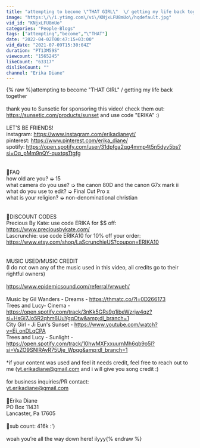 ```yaml
---
title: "attempting to become \"THAT GIRL\"  \/ getting my life back together"
image: "https:\/\/i.ytimg.com\/vi\/KNjxLFU8mUo\/hqdefault.jpg"
vid_id: "KNjxLFU8mUo"
categories: "People-Blogs"
tags: ["attempting","become","\"THAT"]
date: "2022-04-02T00:47:15+03:00"
vid_date: "2021-07-09T15:30:04Z"
duration: "PT13M59S"
viewcount: "1565245"
likeCount: "63317"
dislikeCount: ""
channel: "Erika Diane"
---
```

{% raw %}attempting to become &quot;THAT GIRL&quot;  / getting my life back together<br /><br />thank you to Sunsetic for sponsoring this video! check them out: <a rel="nofollow" target="blank" href="https://sunsetic.com/products/sunset">https://sunsetic.com/products/sunset</a> and use code &quot;ERIKA&quot; :)<br /><br />LET’S BE FRIENDS!<br />instagram:  <a rel="nofollow" target="blank" href="https://www.instagram.com/erikadianeyt/">https://www.instagram.com/erikadianeyt/</a><br />pinterest:  <a rel="nofollow" target="blank" href="https://www.pinterest.com/erika_diane/">https://www.pinterest.com/erika_diane/</a><br />spotify:  <a rel="nofollow" target="blank" href="https://open.spotify.com/user/31dpfga2qg4mmp4t5n5dyv5bs?si=Oq_pMm9nQY-quxtqsTtgfg">https://open.spotify.com/user/31dpfga2qg4mmp4t5n5dyv5bs?si=Oq_pMm9nQY-quxtqsTtgfg</a> <br /><br /><br />🧸FAQ<br />how old are you?  ➭ 15<br />what camera do you use?  ➭ the canon 80D and the canon G7x mark ii<br />what do you use to edit?  ➭ Final Cut Pro x<br />what is your religion?  ➭ non-denominational christian<br /><br /><br />🧸DISCOUNT CODES<br />Precious By Kate: use code ERIKA for $$ off: <a rel="nofollow" target="blank" href="https://www.preciousbykate.com/">https://www.preciousbykate.com/</a><br />Lascrunchie: use code ERIKA10 for 10% off your order: <br /><a rel="nofollow" target="blank" href="https://www.etsy.com/shop/LaScrunchieUS?coupon=ERIKA10">https://www.etsy.com/shop/LaScrunchieUS?coupon=ERIKA10</a><br /><br /><br />MUSIC USED/MUSIC CREDIT<br />(I do not own any of the music used in this video, all credits go to their rightful owners)<br /><br /><a rel="nofollow" target="blank" href="https://www.epidemicsound.com/referral/vrwueh/">https://www.epidemicsound.com/referral/vrwueh/</a><br /><br />Music by Gil Wanders - Dreams - <a rel="nofollow" target="blank" href="https://thmatc.co/?l=0D266173">https://thmatc.co/?l=0D266173</a><br />Trees and Lucy- Cinema - <a rel="nofollow" target="blank" href="https://open.spotify.com/track/3nKk5GRs9g1ibeWzrjw4qz?si=HsGi7Jo5R2qhm6UuYgqOtw&amp;dl_branch=1">https://open.spotify.com/track/3nKk5GRs9g1ibeWzrjw4qz?si=HsGi7Jo5R2qhm6UuYgqOtw&amp;dl_branch=1</a><br />City Girl - Ji Eun's Sunset - <a rel="nofollow" target="blank" href="https://www.youtube.com/watch?v=Ej_onDLqCPA">https://www.youtube.com/watch?v=Ej_onDLqCPA</a> <br />Trees and Lucy - Sunlight - <a rel="nofollow" target="blank" href="https://open.spotify.com/track/10hwMXFxxuurnMh6qb9o5l?si=VsZO9SNlRAyR75Uje_Wpqg&amp;dl_branch=1">https://open.spotify.com/track/10hwMXFxxuurnMh6qb9o5l?si=VsZO9SNlRAyR75Uje_Wpqg&amp;dl_branch=1</a><br /><br />*if your content was used and feel it needs credit, feel free to reach out to me (yt.erikadiane@gmail.com and i will give you song credit :)<br /><br />for business inquiries/PR contact: <br />yt.erikadiane@gmail.com<br /><br />💌Erika Diane<br />PO Box 11431<br />Lancaster, Pa 17605<br /><br />🌙sub count: 416k :')<br /><br />woah you’re all the way down here! ilyyy{% endraw %}
